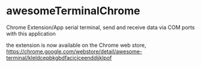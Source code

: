 # awesomeTerminalChrome
Chrome Extension/App serial terminal, send and receive data via COM ports with this application

the extension is now available on the Chrome web store,
https://chrome.google.com/webstore/detail/awesome-terminal/kleldcepbkgbdfacicjceenddjjklpof
